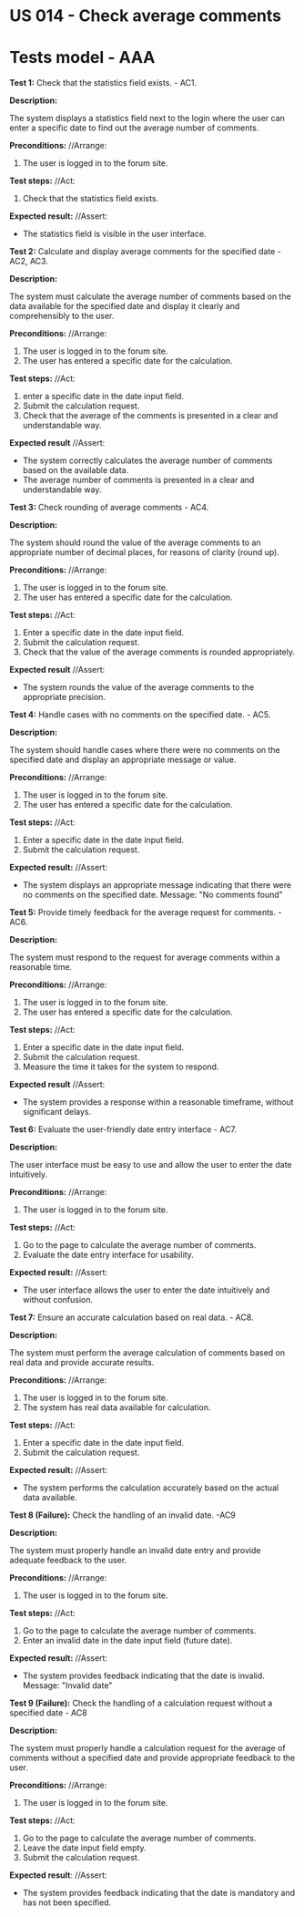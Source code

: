 # US 014 - Check average comments

# Tests model - AAA

**Test 1:** Check that the statistics field exists. - AC1.

**Description:**

The system displays a statistics field next to the login where the user can enter a specific date to find out the average number of comments.

**Preconditions:**
//Arrange:
1. The user is logged in to the forum site.

**Test steps:**
//Act:
1. Check that the statistics field exists.

**Expected result:**
//Assert:
* The statistics field is visible in the user interface.

**Test 2:** Calculate and display average comments for the specified date - AC2, AC3.

**Description:**

The system must calculate the average number of comments based on the data available for the specified date and display it clearly and comprehensibly to the user.

**Preconditions:**
//Arrange:
1. The user is logged in to the forum site.
2. The user has entered a specific date for the calculation.

**Test steps:**
//Act:
1. enter a specific date in the date input field.
2. Submit the calculation request.
3. Check that the average of the comments is presented in a clear and understandable way.

**Expected result**
//Assert:
* The system correctly calculates the average number of comments based on the available data.
* The average number of comments is presented in a clear and understandable way.

**Test 3:** Check rounding of average comments - AC4.

**Description:**

The system should round the value of the average comments to an appropriate number of decimal places, for reasons of clarity (round up).

**Preconditions:**
//Arrange:
1. The user is logged in to the forum site.
2. The user has entered a specific date for the calculation.

**Test steps:**
//Act:
1. Enter a specific date in the date input field.
2. Submit the calculation request.
3. Check that the value of the average comments is rounded appropriately.

**Expected result**
//Assert:
* The system rounds the value of the average comments to the appropriate precision.

**Test 4:** Handle cases with no comments on the specified date. - AC5.

**Description:**

The system should handle cases where there were no comments on the specified date and display an appropriate message or value.

**Preconditions:**
//Arrange:
1. The user is logged in to the forum site.
2. The user has entered a specific date for the calculation.

**Test steps:**
//Act:
1. Enter a specific date in the date input field.
2. Submit the calculation request.

**Expected result:**
//Assert:
* The system displays an appropriate message indicating that there were no comments on the specified date. Message: "No comments found"

**Test 5:** Provide timely feedback for the average request for comments. - AC6.

**Description:**

The system must respond to the request for average comments within a reasonable time.

**Preconditions:**
//Arrange:
1. The user is logged in to the forum site.
2. The user has entered a specific date for the calculation.

**Test steps:**
//Act:
1. Enter a specific date in the date input field.
2. Submit the calculation request.
3. Measure the time it takes for the system to respond.

**Expected result**
//Assert:
* The system provides a response within a reasonable timeframe, without significant delays.

**Test 6:** Evaluate the user-friendly date entry interface - AC7.

**Description:**

The user interface must be easy to use and allow the user to enter the date intuitively.

**Preconditions:**
//Arrange:
1. The user is logged in to the forum site.

**Test steps:**
//Act:
1. Go to the page to calculate the average number of comments.
2. Evaluate the date entry interface for usability.

**Expected result:**
//Assert:
* The user interface allows the user to enter the date intuitively and without confusion.

**Test 7:** Ensure an accurate calculation based on real data. - AC8.

**Description:**

The system must perform the average calculation of comments based on real data and provide accurate results.

**Preconditions:**
//Arrange:
1. The user is logged in to the forum site.
2. The system has real data available for calculation.

**Test steps:**
//Act:
1. Enter a specific date in the date input field.
2. Submit the calculation request.

**Expected result:**
//Assert:
* The system performs the calculation accurately based on the actual data available.


**Test 8 (Failure):** Check the handling of an invalid date. -AC9

**Description:**

The system must properly handle an invalid date entry and provide adequate feedback to the user.

**Preconditions:**
//Arrange:
1. The user is logged in to the forum site.

**Test steps:**
//Act:
1. Go to the page to calculate the average number of comments.
2. Enter an invalid date in the date input field (future date).


**Expected result:**
//Assert:
* The system provides feedback indicating that the date is invalid. Message: "Invalid date"

**Test 9 (Failure):** Check the handling of a calculation request without a specified date - AC8

**Description:**

The system must properly handle a calculation request for the average of comments without a specified date and provide appropriate feedback to the user.

**Preconditions:**
//Arrange:
1. The user is logged in to the forum site.

**Test steps:**
//Act:
1. Go to the page to calculate the average number of comments.
2. Leave the date input field empty.
3. Submit the calculation request.

**Expected result**:
//Assert:
* The system provides feedback indicating that the date is mandatory and has not been specified.